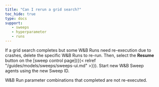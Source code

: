 ```yaml
---
title: "Can I rerun a grid search?"
toc_hide: true
type: docs
support:
   - sweeps
   - hyperparameter
   - runs
---
```

If a grid search completes but some W&B Runs need re-execution due to crashes, delete the specific W&B Runs to re-run. Then, select the **Resume** button on the [sweep control page]({{< relref "/guides/models/sweeps/sweeps-ui.md" >}}). Start new W&B Sweep agents using the new Sweep ID.

W&B Run parameter combinations that completed are not re-executed.